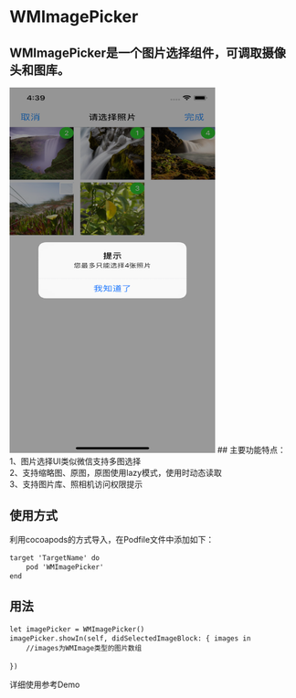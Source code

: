 # WMImagePicker 
## WMImagePicker是一个图片选择组件，可调取摄像头和图库。

<img src="https://github.com/cloay/WMImagePicker/blob/master/demo_multiple.png" width="360" height="640"/>
## 主要功能特点：
1、图片选择UI类似微信支持多图选择</br>
2、支持缩略图、原图，原图使用lazy模式，使用时动态读取</br>
3、支持图片库、照相机访问权限提示

## 使用方式
利用cocoapods的方式导入，在Podfile文件中添加如下：
```
target 'TargetName' do
    pod 'WMImagePicker'
end
```
## 用法

```
let imagePicker = WMImagePicker()
imagePicker.showIn(self, didSelectedImageBlock: { images in
    //images为WMImage类型的图片数组
    
})
```
详细使用参考Demo
</br></br></br></br></br>



